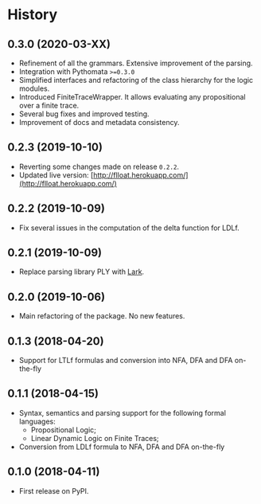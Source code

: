 # History

## 0.3.0 (2020-03-XX)

* Refinement of all the grammars. Extensive improvement of the parsing.
* Integration with Pythomata `>=0.3.0`
* Simplified interfaces and refactoring of the class hierarchy for the logic modules.
* Introduced FiniteTraceWrapper. It allows evaluating any propositional over a finite trace.
* Several bug fixes and improved testing.
* Improvement of docs and metadata consistency.

## 0.2.3 (2019-10-10)

* Reverting some changes made on release `0.2.2`.
* Updated live version: [http://flloat.herokuapp.com/](http://flloat.herokuapp.com/)

## 0.2.2 (2019-10-09)

* Fix several issues in the computation of the delta function for LDLf.

## 0.2.1 (2019-10-09)

* Replace parsing library PLY with [Lark](https://github.com/lark-parser/lark).


## 0.2.0 (2019-10-06)

* Main refactoring of the package. No new features.

## 0.1.3 (2018-04-20)

* Support for LTLf formulas and conversion into NFA, DFA and DFA on-the-fly

## 0.1.1 (2018-04-15)

* Syntax, semantics and parsing support for the following formal languages:
    * Propositional Logic;
    * Linear Dynamic Logic on Finite Traces;
* Conversion from LDLf formula to NFA, DFA and DFA on-the-fly

## 0.1.0 (2018-04-11)

* First release on PyPI.


